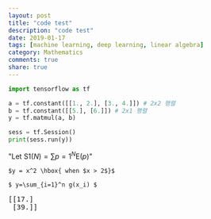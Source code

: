 ```yaml
---
layout: post
title: "code test"
description: "code test"
date: 2019-01-17
tags: [machine learning, deep learning, linear algebra]
category: Mathematics
comments: true
share: true
---
```



```python
import tensorflow as tf

a = tf.constant([[1., 2.], [3., 4.]]) # 2x2 행렬
b = tf.constant([[5.], [6.]]) # 2x1 행렬
y = tf.matmul(a, b)

sess = tf.Session()
print(sess.run(y))
```

"Let $\text{S}1(N) = \sum{p=1}^N \text{E}(p)$"

``$y = x^2 \hbox{ when $x > 2$}$``

``$ y=\sum_{i=1}^n g(x_i) $``

<pre class="output">
[[17.]
 [39.]]
</pre>
